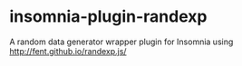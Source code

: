 # insomnia-plugin-randexp
A random data generator wrapper plugin for Insomnia using http://fent.github.io/randexp.js/
